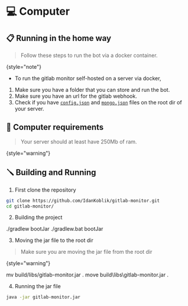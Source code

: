 # 💻 Computer

## 📋 Running in the home way

> Follow these steps to run the bot via a docker container.
>
{style="note"}

* To run the gitlab monitor self-hosted on a server via docker,
1) Make sure you have a folder that you can store and run the bot.
2) Make sure you have an url for the gitlab webhook.
3) Check if you have [`config.json`](Self-hosting.md#config-json) and [`mongo.json`](Self-hosting.md#mongo-json) files on the root dir of your server.

## 💾 Computer requirements

> Your server should at least have 250Mb of ram.
>
{style="warning"}


## 🪛 Building and Running

1) First clone the repository
```Bash
git clone https://github.com/IdanKoblik/gitlab-monitor.git
cd gitlab-monitor/
```

2) Building the project
<tabs>
    <tab title="Linux & Mac">
        <code-block lang="gradle">
        ./gradlew bootJar
        </code-block>
    </tab>
    <tab title="Windows">
        <code-block lang="gradle">
        ./gradlew.bat bootJar
        </code-block>
    </tab>
</tabs>

3) Moving the jar file to the root dir
> Make sure you are moving the jar file from the root dir
>
{style="warning"}

<tabs>
    <tab title="Linux & Mac">
        <code-block lang="bash">
        mv build/libs/gitlab-monitor.jar .
        </code-block>
    </tab>
    <tab title="Windows">
        <code-block lang="console">
        move build\libs\gitlab-monitor.jar .
        </code-block>
    </tab>
</tabs>

4) Running the jar file
```Bash
java -jar gitlab-monitor.jar
```